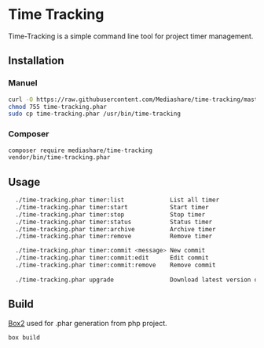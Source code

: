 # Time Tracking
Time-Tracking is a simple command line tool for project timer management.
## Installation
### Manuel
```bash
curl -O https://raw.githubusercontent.com/Mediashare/time-tracking/master/time-tracking.phar
chmod 755 time-tracking.phar
sudo cp time-tracking.phar /usr/bin/time-tracking
```
### Composer
```bash
composer require mediashare/time-tracking
vendor/bin/time-tracking.phar
```
## Usage
```bash
  ./time-tracking.phar timer:list             List all timer
  ./time-tracking.phar timer:start            Start timer
  ./time-tracking.phar timer:stop             Stop timer
  ./time-tracking.phar timer:status           Status timer
  ./time-tracking.phar timer:archive          Archive timer
  ./time-tracking.phar timer:remove           Remove timer

  ./time-tracking.phar timer:commit <message> New commit
  ./time-tracking.phar timer:commit:edit      Edit commit
  ./time-tracking.phar timer:commit:remove    Remove commit
  
  ./time-tracking.phar upgrade                Download latest version of Time Tracking
```
## Build
[Box2](https://github.com/box-project/box2) used for .phar generation from php project. 
```bash
box build
```